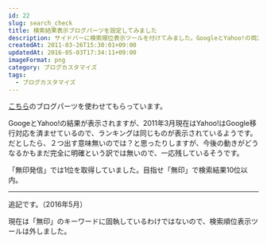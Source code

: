 ```yaml
---
id: 22
slug: search_check
title: 検索結果表示ブログパーツを設定してみました
description: サイドバーに検索順位表示ツールを付けてみました。GoogleとYahoo!の両方について「無印発信」と「無印」で現在の検索結果が何位なのかを表示してくれます。
createdAt: 2011-03-26T15:30:01+09:00
updatedAt: 2016-05-03T17:34:11+09:00
imageFormat: png
category: ブログカスタマイズ
tags:
  - ブログカスタマイズ
---
```


<a href="http://www.j-wedg.co.jp/BLOG/Web/siterank.html" target="_blank">こちら</a>のブログパーツを使わせてもらっています。

GoogeとYahoo!の結果が表示されますが、2011年3月現在はYahoo!はGoogle移行対応を済ませているので、ランキングは同じものが表示されているようです。だとしたら、２つ出す意味無いのでは？と思ったりしますが、今後の動きがどうなるかもまだ完全に明確という訳では無いので、一応残しているそうです。

「無印発信」では1位を取得していました。目指せ「無印」で検索結果10位以内。

* * *

追記です。（2016年5月）

現在は「無印」のキーワードに固執しているわけではないので、検索順位表示ツールは外しました。